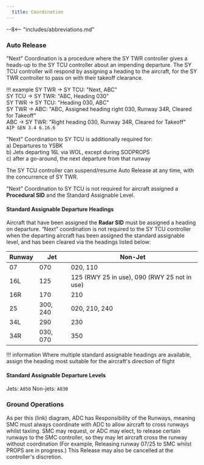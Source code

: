 ```yaml
---
  title: Coordination
---
```


--8<-- "includes/abbreviations.md"

### Auto Release

"Next" Coordination is a procedure where the SY TWR controller gives a heads-up to the SY TCU controller about an impending departure. The SY TCU controller will respond by assigning a heading to the aircraft, for the SY TWR controller to pass on with their takeoff clearance.

!!! example
    SY TWR -> SY TCU: "Next, ABC"  
    SY TCU -> SY TWR: "ABC, Heading 030"  
    SY TWR -> SY TCU: "Heading 030, ABC"  
    SY TWR -> ABC: "ABC, Assigned heading right 030, Runway 34R, Cleared for Takeoff"  
    ABC -> SY TWR: "Right heading 030, Runway 34R, Cleared for Takeoff"  
    `AIP GEN 3.4 6.16.6`

"Next" Coordination to SY TCU is additionally required for:  
    a) Departures to YSBK  
    b) Jets departing 16L via WOL, except during SODPROPS  
    c) after a go-around, the next departure from that runway

The SY TCU controller can suspend/resume Auto Release at any time, with the concurrence of SY TWR.

"Next" Coordination to SY TCU is not required for aircraft assigned a **Procedural SID** and the Standard Assignable Level.

#### Standard Assignable Departure Headings

Aircraft that have been assigned the **Radar SID** must be assigned a heading on departure. “Next” coordination is not required to the SY TCU controller when the departing aircraft has been assigned the standard assignable level, and has been cleared via the headings listed below:

| Runway | Jet | Non-Jet 
| ----------------- | -------------- | ---------------- |
| 07                | 070         | 020, 110       |
| 16L                | 125          | 125 (RWY 25 in use), 090 (RWY 25 not in use) |
| 16R               | 170         | 210         |
| 25                | 300, 240          | 020, 210, 240 |
| 34L                | 290          | 230 |
| 34R                | 030, 070          | 350 |

!!! information
    Where multiple standard assignable headings are available, assign the heading most suitable for the aircraft's direction of flight

#### Standard Assignable Departure Levels

Jets: `A050`
Non-jets: `A030`

### Ground Operations
As per this (link) diagram, ADC has Responsibility of the Runways, meaning SMC must always coordinate with ADC to allow aircraft to cross runways whilst taxiing. SMC may request, or ADC may elect, to release certain runways to the SMC controller, so they may let aircraft cross the runway without coordination (For example, Releasing runway 07/25 to SMC whilst PROPS are in progress.) This Release may also be cancelled at the controller's discretion.
